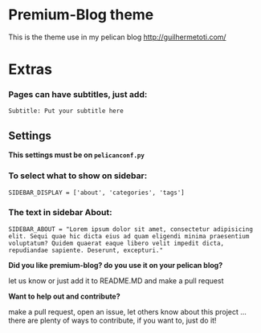 # Premium-Blog theme
This is the theme use in my pelican blog http://guilhermetoti.com/

# Extras

### Pages can have subtitles, just add:
```
Subtitle: Put your subtitle here
```

## Settings

**This settings must be on `pelicanconf.py`**

### To select what to show on sidebar:
```
SIDEBAR_DISPLAY = ['about', 'categories', 'tags']
```

### The text in sidebar About:
```
SIDEBAR_ABOUT = "Lorem ipsum dolor sit amet, consectetur adipisicing elit. Sequi quae hic dicta eius ad quam eligendi minima praesentium voluptatum? Quidem quaerat eaque libero velit impedit dicta, repudiandae sapiente. Deserunt, excepturi."
```

**Did you like premium-blog? do you use it on your pelican blog?**

let us know or just add it to README.MD and make a pull request

**Want to help out and contribute?**

make a pull request, open an issue, let others know about this project ... there are plenty of ways to contribute, if you want to, just do it!
